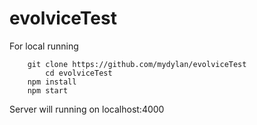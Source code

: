 # evolviceTest

For local running
```
	git clone https://github.com/mydylan/evolviceTest
        сd evolviceTest
	npm install
	npm start
```
Server will running on localhost:4000
